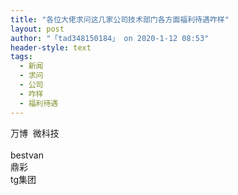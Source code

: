 ```yaml
---
title: "各位大佬求问这几家公司技术部门各方面福利待遇咋样"
layout: post
author: "「tad348150184」 on 2020-1-12 08:53"
header-style: text
tags:
  - 新闻
  - 求问
  - 公司
  - 咋样
  - 福利待遇
---
```


<head></head>
<body>
  万博&nbsp;&nbsp;微科技
 <br> 
 <br> bestvan
 <br> 鼎彩
 <br> tg集团
 <br>
</body>


